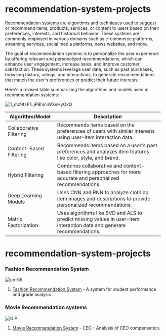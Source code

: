# recommendation-system-projects

Recommendation systems are algorithms and techniques used to suggest or recommend items, products, services, or content to users based on their preferences, interests, and historical behavior. These systems are commonly employed in various domains such as e-commerce platforms, streaming services, social media platforms, news websites, and more.

The goal of recommendation systems is to personalize the user experience by offering relevant and personalized recommendations, which can enhance user engagement, increase sales, and improve customer satisfaction. These systems leverage user data, such as past purchases, browsing history, ratings, and interactions, to generate recommendations that match the user's preferences or predict their future interests.

 Here's a revised table summarizing the algorithms and models used in recommendation systems:
 
![1_mz9tzP1LjPBhmiWXeHyQkQ](https://github.com/mohansharma077/recommendation-system-projects/assets/104629829/8831e865-e97c-4d17-8416-bfbe4f00efd0)



| Algorithm/Model | Description |
|-----------------|-------------|
| Collaborative Filtering | Recommends items based on the preferences of users with similar interests using user-item interaction data.|
| Content-Based Filtering | Recommends items based on a user's past preferences and analyzes item features like color, style, and brand.|
| Hybrid Filtering | Combines collaborative and content-based filtering approaches for more accurate and personalized recommendations.|
| Deep Learning Models | Uses CNN and RNN to analyze clothing item images and descriptions to provide personalized recommendations.|
| Matrix Factorization | Uses algorithms like SVD and ALS to predict missing values in user-item interaction data and generate recommendations.|


# recommendation-system-projects



<h3>Fashion Recommendation System</h3>

![un-55](https://github.com/mohansharma077/recommendation-system-projects/assets/104629829/fd890a44-ab45-481c-80a0-95b119deaa30)

1. [Fashion Recommendation System](https://github.com/mohansharma077/Student-Performance-Grade-Analysis-and-Prediction-) - A system for student performance and grade analysis <br/>


<h3>Movie Recommendation systems</h3>

![OIP](https://github.com/mohansharma077/recommendation-system-projects/assets/104629829/5fa7581d-9200-43ba-acec-545f6b56d8fa)

1. [Movie Recommendation System](https://github.com/mohansharma077/-Fraud-Detection-On-Credit-Card-Transactions) - CEO - Analysis of CEO compensation.<br/>
<br/>


